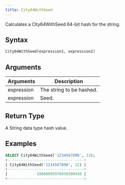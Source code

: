 ```yaml
---
title: City64WithSeed
---
```


Calculates a City64WithSeed 64-bit hash for the string.

## Syntax

```sql
City64WithSeed(expression1, expression2)
```

## Arguments

| Arguments   | Description |
| ----------- | ----------- |
| expression  | The string to be hashed. |
| expression  | Seed. |

## Return Type

A String data type hash value.

## Examples

```sql
SELECT City64WithSeed('1234567890', 12);
+----------------------------------+
| City64WithSeed('1234567890', 12) |
+----------------------------------+
|             10660895976650300430 |
+----------------------------------+

```

